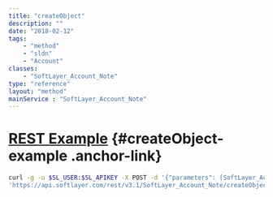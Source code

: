 ```yaml
---
title: "createObject"
description: ""
date: "2018-02-12"
tags:
    - "method"
    - "sldn"
    - "Account"
classes:
    - "SoftLayer_Account_Note"
type: "reference"
layout: "method"
mainService : "SoftLayer_Account_Note"
---
```


# [REST Example](#createObject-example) <a href="/article/rest/"><i class="fas fa-question"></i></a> {#createObject-example .anchor-link} 
```bash
curl -g -u $SL_USER:$SL_APIKEY -X POST -d '{"parameters": [SoftLayer_Account_Note]}' \
'https://api.softlayer.com/rest/v3.1/SoftLayer_Account_Note/createObject'
```
